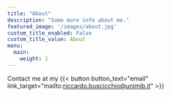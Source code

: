 ```yaml
---
title: "About"
description: "Some more info about me."
featured_image: '/images/about.jpg'
custom_title_enabled: False
custom_title_value: About
menu: 
  main:
    weight: 1
---
```


Contact me at my {{< button button_text="email" link_target="mailto:riccardo.buscicchio@unimib.it" >}}